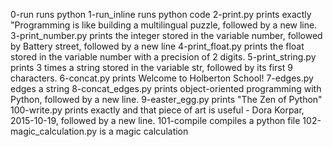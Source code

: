 0-run runs python
1-run_inline runs python code
2-print.py prints exactly "Programming is like building a multilingual puzzle, followed by a new line.
3-print_number.py prints the integer stored in the variable number, followed by Battery street, followed by a new line
4-print_float.py prints the float stored in the variable number with a precision of 2 digits.
5-print_string.py prints 3 times a string stored in the variable str, followed by its first 9 characters.
6-concat.py prints Welcome to Holberton School!
7-edges.py edges a string
8-concat_edges.py prints object-oriented programming with Python, followed by a new line.
9-easter_egg.py prints "The Zen of Python"
100-write.py prints exactly and that piece of art is useful - Dora Korpar, 2015-10-19, followed by a new line.
101-compile compiles a python file
102-magic_calculation.py is a  magic calculation
